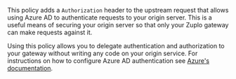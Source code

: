 This policy adds a `Authorization` header to the upstream request that allows using Azure AD to authenticate requests to your origin server. This is a useful means of securing your origin server so that only your Zuplo gateway can make requests against it.

Using this policy allows you to delegate authentication and authorization to your gateway without writing any code on your origin service. For instructions on how to configure Azure AD authentication see [Azure's documentation](https://learn.microsoft.com/en-us/azure/app-service/configure-authentication-provider-aad).
